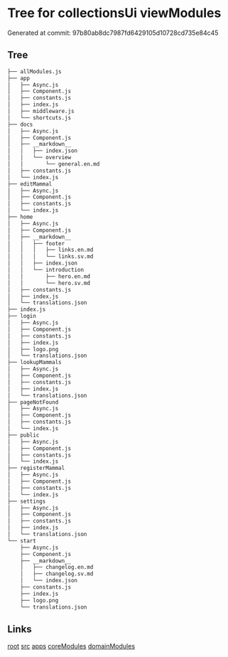 # Tree for collectionsUi viewModules
Generated at commit: 97b80ab8dc7987fd6429105d10728cd735e84c45
## Tree
```bash
├── allModules.js
├── app
│   ├── Async.js
│   ├── Component.js
│   ├── constants.js
│   ├── index.js
│   ├── middleware.js
│   └── shortcuts.js
├── docs
│   ├── Async.js
│   ├── Component.js
│   ├── __markdown__
│   │   ├── index.json
│   │   └── overview
│   │       └── general.en.md
│   ├── constants.js
│   └── index.js
├── editMammal
│   ├── Async.js
│   ├── Component.js
│   ├── constants.js
│   └── index.js
├── home
│   ├── Async.js
│   ├── Component.js
│   ├── __markdown__
│   │   ├── footer
│   │   │   ├── links.en.md
│   │   │   └── links.sv.md
│   │   ├── index.json
│   │   └── introduction
│   │       ├── hero.en.md
│   │       └── hero.sv.md
│   ├── constants.js
│   ├── index.js
│   └── translations.json
├── index.js
├── login
│   ├── Async.js
│   ├── Component.js
│   ├── constants.js
│   ├── index.js
│   ├── logo.png
│   └── translations.json
├── lookupMammals
│   ├── Async.js
│   ├── Component.js
│   ├── constants.js
│   ├── index.js
│   └── translations.json
├── pageNotFound
│   ├── Async.js
│   ├── Component.js
│   ├── constants.js
│   └── index.js
├── public
│   ├── Async.js
│   ├── Component.js
│   ├── constants.js
│   └── index.js
├── registerMammal
│   ├── Async.js
│   ├── Component.js
│   ├── constants.js
│   └── index.js
├── settings
│   ├── Async.js
│   ├── Component.js
│   ├── constants.js
│   ├── index.js
│   └── translations.json
└── start
    ├── Async.js
    ├── Component.js
    ├── __markdown__
    │   ├── changelog.en.md
    │   ├── changelog.sv.md
    │   └── index.json
    ├── constants.js
    ├── index.js
    ├── logo.png
    └── translations.json

```

## Links
[root](../../../../tree.md)
[src](../../../tree.md)
[apps](../../tree.md)
[coreModules](../../../coreModules/tree.md)
[domainModules](../../../domainModules/tree.md)